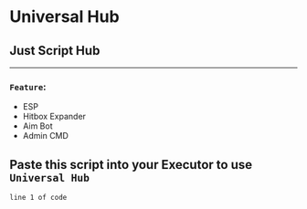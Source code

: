 # Universal Hub
## Just Script Hub
___
### `Feature`:
+ ESP
+ Hitbox Expander
+ Aim Bot
+ Admin CMD
## Paste this script into your Executor to use `Universal Hub`
    line 1 of code

